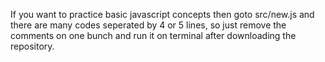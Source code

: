 If you want to practice basic javascript concepts then goto src/new.js and there are many codes seperated by 4 or 5 lines,
so just remove the comments on one bunch and run it on terminal after downloading the repository.
